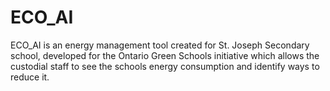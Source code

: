 # ECO_AI
ECO_AI is an energy management tool created for St. Joseph Secondary school, developed for the Ontario Green Schools initiative which allows
the custodial staff to see the schools energy consumption and identify ways to reduce it.
